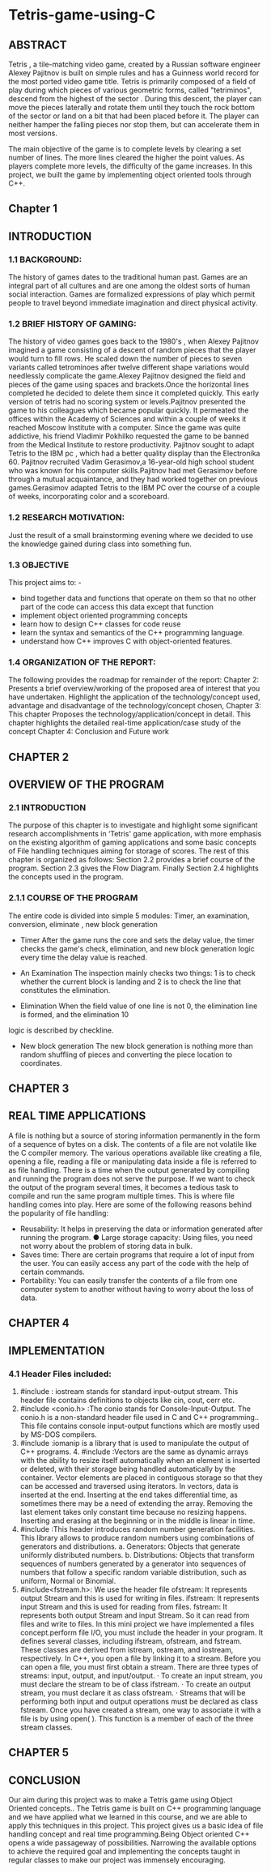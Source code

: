 # Tetris-game-using-C
## ABSTRACT

Tetris , a tile-matching video game, created by a Russian software engineer Alexey Pajitnov
is built on simple rules and has a Guinness world record for the most ported video game title.
Tetris is primarily composed of a field of play during which pieces of various geometric
forms, called "tetriminos", descend from the highest of the sector . During this descent, the
player can move the pieces laterally and rotate them until they touch the rock bottom of the
sector or land on a bit that had been placed before it. The player can neither hamper the
falling pieces nor stop them, but can accelerate them in most versions.

The main objective of the game is to complete levels by clearing a set number of lines. The
more lines cleared the higher the point values. As players complete more levels, the
difficulty of the game increases.
In this project, we built the game by implementing object oriented tools through C++.
## Chapter 1
## INTRODUCTION

### 1.1 BACKGROUND:
The history of games dates to the traditional human past. Games are an integral part of all cultures and are one
among the oldest sorts of human social interaction. Games are formalized expressions of play which permit people
to travel beyond immediate imagination and direct physical activity.
### 1.2 BRIEF HISTORY OF GAMING:
The history of video games goes back to the 1980's , when Alexey Pajitnov imagined a game consisting of a
descent of random pieces that the player would turn to fill rows. He scaled down the number of pieces to seven
variants called tetrominoes after twelve different shape variations would needlessly complicate the game.Alexey
Pajitnov designed the field and pieces of the game using spaces and brackets.Once the horizontal lines completed
he decided to delete them since it completed quickly. This early version of tetris had no scoring system or
levels.Pajitnov presented the game to his colleagues which became popular quickly. It permeated the offices
within the Academy of Sciences and within a couple of weeks it reached Moscow Institute with a computer. Since
the game was quite addictive, his friend Vladimir Pokhilko requested the game to be banned from the Medical
Institute to restore productivity.
Pajitnov sought to adapt Tetris to the IBM pc , which had a better quality display than the Electronika 60. Pajitnov
recruited Vadim Gerasimov,a 16-year-old high school student who was known for his computer skills.Pajitnov
had met Gerasimov before through a mutual acquaintance, and they had worked together on previous
games.Gerasimov adapted Tetris to the IBM PC over the course of a couple of weeks, incorporating color and a
scoreboard.
### 1.2 RESEARCH MOTIVATION:
Just the result of a small brainstorming evening where we decided to use the knowledge gained during class into
something fun.
### 1.3 OBJECTIVE

This project aims to: -

* bind together data and functions that operate on them so that no other part of the
code can access this data except that function
* implement object oriented programming concepts
* learn how to design C++ classes for code reuse
* learn the syntax and semantics of the C++ programming language.
* understand how C++ improves C with object-oriented features.

### 1.4 ORGANIZATION OF THE REPORT:
The following provides the roadmap for remainder of the report:
Chapter 2: Presents a brief overview/working of the proposed area of interest that you have undertaken.
Highlight the application of the technology/concept used, advantage and disadvantage of the technology/concept
chosen,
Chapter 3: This chapter Proposes the technology/application/concept in detail. This chapter highlights the
detailed real-time application/case study of the concept
Chapter 4: Conclusion and Future work
## CHAPTER 2 
## OVERVIEW OF THE PROGRAM 
### 2.1 INTRODUCTION 
The purpose of this chapter is to investigate and highlight some significant research 
accomplishments in ‘Tetris' game application, with more emphasis on the existing algorithm of gaming applications and some basic concepts of File handling techniques aiming for storage of scores. 
The rest of this chapter is organized as follows: Section 2.2 provides a brief course of the program. Section 2.3 gives the Flow Diagram. Finally Section 2.4 highlights the concepts used in the program. 
### 2.1.1 COURSE OF THE PROGRAM 
The entire code is divided into simple 5 modules: Timer, an examination, conversion, eliminate , new block generation 
* Timer 
After the game runs the core and sets the delay value, the timer checks the game's check, elimination, and new block generation logic every time the delay value is reached. 


* An Examination 
 The inspection mainly checks two things: 1 is to check whether the current block is landing and 2 is to check the line that constitutes the elimination. 
* Elimination 
 When the field value of one line is not 0, the elimination line is formed, and the elimination 10

logic is described by checkline. 
* New block generation 
The new block generation is nothing more than random shuffling of pieces and converting the piece location to coordinates. 
## CHAPTER 3 
## REAL TIME APPLICATIONS 
A file is nothing but a source of storing information permanently in the form of a sequence of bytes on a disk. The contents of a file are not volatile like the C compiler memory. The various operations available like creating a file, opening a file, reading a file or manipulating data inside a file is referred to as file handling. 
There is a time when the output generated by compiling and running the program does not serve the purpose. If we want to check the output of the program several times, it becomes a tedious task to compile and run the same program multiple times. This is where file handling comes into play. Here are some of the following reasons behind the popularity of file handling: 
* Reusability: It helps in preserving the data or information generated after running the program. ● Large storage capacity: Using files, you need not worry about the problem of storing data in bulk. 
* Saves time: There are certain programs that require a lot of input from the user. You can easily access any part of the code with the help of certain commands. 
* Portability: You can easily transfer the contents of a file from one computer system to another without having to worry about the loss of data. 
## CHAPTER 4 
## IMPLEMENTATION 
### 4.1 Header Files included: 
1. #include <iostream>: iostream stands for standard input-output stream. This header file contains definitions to objects like cin, cout, cerr etc. 
2. #include <conio.h> :The conio stands for Console-Input-Output. The conio.h is a non-standard header file used in C and C++ programming.. This file contains console input-output functions which are mostly used by MS-DOS compilers. 
3. #include <iomanip>:iomanip is a library that is used to manipulate the output of C++ programs. 4. #include <vector>:Vectors are the same as dynamic arrays with the ability to resize itself automatically when an element is inserted or deleted, with their storage being handled automatically by the container. Vector elements are placed in contiguous storage so that they can be accessed and traversed using iterators. In vectors, data is inserted at the end. Inserting at the end takes differential time, as sometimes there may be a need of extending the array. Removing the last element takes only constant time because no resizing happens. Inserting and erasing at the beginning or in the middle is linear in time. 
5. #include <random> :This header introduces random number generation facilities. This library allows to produce random numbers using combinations of generators and distributions. 
a. Generators: Objects that generate uniformly distributed numbers. 
b. Distributions: Objects that transform sequences of numbers generated by a generator into sequences of numbers that follow a specific random variable distribution, such as uniform, Normal or Binomial. 
6. #include<fstream.h>: We use the header file <fstream> ofstream: It represents output Stream and this is used for writing in files. ifstream: It represents input Stream and this is used for reading from files. fstream: It represents both output Stream and input Stream. So it can read from files and write to files. 
In this mini project we have implemented a files concept.perform file I/O, you must include the header <fstream> in your program. It defines several classes, including ifstream, ofstream, and fstream. These classes are derived from istream, ostream, and iostream, respectively. 
In C++, you open a file by linking it to a stream. Before you can open a file, you must first obtain a stream. There are three types of streams: input, output, and input/output. 
· To create an input stream, you must declare the stream to be of class ifstream. 
· To create an output stream, you must declare it as class ofstream. 
· Streams that will be performing both input and output operations must be declared as class fstream. 
Once you have created a stream, one way to associate it with a file is by using open( ). This function is a member of each of the three stream classes. 
## CHAPTER 5 
## CONCLUSION 
Our aim during this project was to make a Tetris game using Object Oriented concepts.. The Tetris game is built on C++ programming language and we have applied what we learned in this course, and we are able to apply this techniques in this project. 
This project gives us a basic idea of file handling concept and real time programming.Being Object oriented C++ opens a wide passageway of possibilities. Narrowing the available options to achieve the required goal and implementing the concepts taught in regular classes to make our project was immensely encouraging. 

